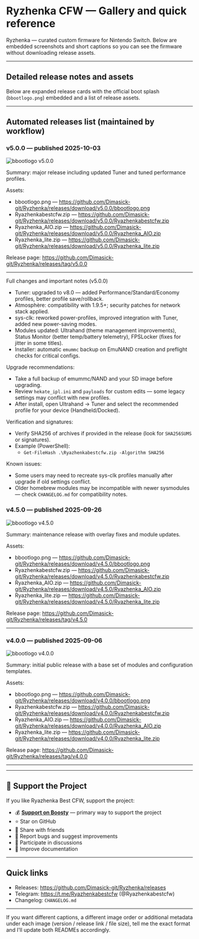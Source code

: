 # Ryzhenka CFW — Gallery and quick reference

Ryzhenka — curated custom firmware for Nintendo Switch. Below are embedded screenshots and short captions so you can see the firmware without downloading release assets.

---

## Detailed release notes and assets

Below are expanded release cards with the official boot splash (`bbootlogo.png`) embedded and a list of release assets.

---

## Automated releases list (maintained by workflow)

<!-- RELEASES_START -->
<!-- RELEASES_END -->
<!-- end of automated block -->

### v5.0.0 — published 2025-10-03

![bbootlogo v5.0.0](https://github.com/Dimasick-git/Ryzhenka/releases/download/v5.0.0/bbootlogo.png)

Summary: major release including updated Tuner and tuned performance profiles.

Assets:
- bbootlogo.png — https://github.com/Dimasick-git/Ryzhenka/releases/download/v5.0.0/bbootlogo.png
- Ryazhenkabestcfw.zip — https://github.com/Dimasick-git/Ryzhenka/releases/download/v5.0.0/Ryazhenkabestcfw.zip
- Ryazhenka_AIO.zip — https://github.com/Dimasick-git/Ryzhenka/releases/download/v5.0.0/Ryazhenka_AIO.zip
- Ryazhenka_lite.zip — https://github.com/Dimasick-git/Ryzhenka/releases/download/v5.0.0/Ryazhenka_lite.zip

Release page: https://github.com/Dimasick-git/Ryzhenka/releases/tag/v5.0.0

---

Full changes and important notes (v5.0.0)

- Tuner: upgraded to v8.0 — added Performance/Standard/Economy profiles, better profile save/rollback.
- Atmosphère: compatibility with 1.9.5+; security patches for network stack applied.
- sys-clk: reworked power-profiles, improved integration with Tuner, added new power-saving modes.
- Modules updated: Ultrahand (theme management improvements), Status Monitor (better temp/battery telemetry), FPSLocker (fixes for jitter in some titles).
- Installer: automatic `emummc` backup on EmuNAND creation and preflight checks for critical configs.

Upgrade recommendations:

- Take a full backup of emummc/NAND and your SD image before upgrading.
- Review `hekate_ipl.ini` and `payloads` for custom edits — some legacy settings may conflict with new profiles.
- After install, open Ultrahand → Tuner and select the recommended profile for your device (Handheld/Docked).

Verification and signatures:

- Verify SHA256 of archives if provided in the release (look for `SHA256SUMS` or signatures).
- Example (PowerShell):
	- `Get-FileHash .\Ryazhenkabestcfw.zip -Algorithm SHA256`

Known issues:

- Some users may need to recreate sys-clk profiles manually after upgrade if old settings conflict.
- Older homebrew modules may be incompatible with newer sysmodules — check `CHANGELOG.md` for compatibility notes.

### v4.5.0 — published 2025-09-26

![bbootlogo v4.5.0](https://github.com/Dimasick-git/Ryzhenka/releases/download/v4.5.0/bbootlogo.png)

Summary: maintenance release with overlay fixes and module updates.

Assets:
- bbootlogo.png — https://github.com/Dimasick-git/Ryzhenka/releases/download/v4.5.0/bbootlogo.png
- Ryazhenkabestcfw.zip — https://github.com/Dimasick-git/Ryzhenka/releases/download/v4.5.0/Ryazhenkabestcfw.zip
- Ryazhenka_AIO.zip — https://github.com/Dimasick-git/Ryzhenka/releases/download/v4.5.0/Ryazhenka_AIO.zip
- Ryazhenka_lite.zip — https://github.com/Dimasick-git/Ryzhenka/releases/download/v4.5.0/Ryazhenka_lite.zip

Release page: https://github.com/Dimasick-git/Ryzhenka/releases/tag/v4.5.0

---

### v4.0.0 — published 2025-09-06

![bbootlogo v4.0.0](https://github.com/Dimasick-git/Ryzhenka/releases/download/v4.0.0/bbootlogo.png)

Summary: initial public release with a base set of modules and configuration templates.

Assets:
- bbootlogo.png — https://github.com/Dimasick-git/Ryzhenka/releases/download/v4.0.0/bbootlogo.png
- Ryazhenkabestcfw.zip — https://github.com/Dimasick-git/Ryzhenka/releases/download/v4.0.0/Ryazhenkabestcfw.zip
- Ryazhenka_AIO.zip — https://github.com/Dimasick-git/Ryzhenka/releases/download/v4.0.0/Ryazhenka_AIO.zip
- Ryazhenka_lite.zip — https://github.com/Dimasick-git/Ryzhenka/releases/download/v4.0.0/Ryazhenka_lite.zip

Release page: https://github.com/Dimasick-git/Ryzhenka/releases/tag/v4.0.0

---

---

## 💖 Support the Project

If you like Ryazhenka Best CFW, support the project:

- 💰 **[Support on Boosty](https://boosty.to/dimasick-git/donate)** — primary way to support the project
- ⭐ Star on GitHub
- 🔄 Share with friends
- 🐛 Report bugs and suggest improvements
- 💬 Participate in discussions
- 📝 Improve documentation

---

## Quick links

- Releases: https://github.com/Dimasick-git/Ryzhenka/releases
- Telegram: https://t.me/Ryazhenkabestcfw (@Ryazhenkabestcfw)
- Changelog: `CHANGELOG.md`

---

If you want different captions, a different image order or additional metadata under each image (version / release link / file size), tell me the exact format and I'll update both READMEs accordingly.
